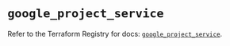 # `google_project_service`

Refer to the Terraform Registry for docs: [`google_project_service`](https://registry.terraform.io/providers/hashicorp/google-beta/6.12.0/docs/resources/google_project_service).
